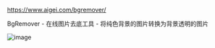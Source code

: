 https://www.aigei.com/bgremover/

BgRemover - 在线图片去底工具 - 将纯色背景的图片转换为背景透明的图片

![image](https://user-images.githubusercontent.com/53358372/121194278-2faba500-c8a1-11eb-8f69-b8883c6bbc45.png)
